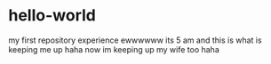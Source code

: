 # hello-world
my first repository experience ewwwwww
its 5 am and this is what is keeping me up haha
now im keeping up my wife too haha
